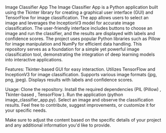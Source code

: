 Image Classifier App
The Image Classifier App is a Python application built using the Tkinter library for creating a graphical user interface (GUI) and TensorFlow for image classification. The app allows users to select an image and leverages the InceptionV3 model for accurate image classification. The user-friendly interface includes buttons to choose an image and run the classifier, and the results are displayed with labels and confidence scores. The project uses popular Python libraries such as Pillow for image manipulation and NumPy for efficient data handling. This repository serves as a foundation for a simple yet powerful image classification tool, demonstrating the integration of deep learning models into interactive applications.

Features:
Tkinter-based GUI for easy interaction.
Utilizes TensorFlow and InceptionV3 for image classification.
Supports various image formats (jpg, png, jpeg).
Displays results with labels and confidence scores.

Usage:
Clone the repository.
Install the required dependencies (PIL (Pillow) , Tkinter-based , TensorFlow ).
Run the application (python image_classifier_app.py).
Select an image and observe the classification results.
Feel free to contribute, suggest improvements, or customize it for your specific needs.

Make sure to adjust the content based on the specific details of your project and any additional information you'd like to provide.
